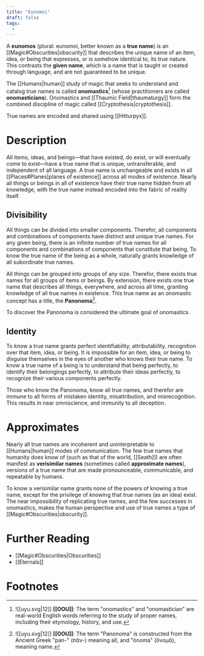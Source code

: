 ```yaml
---
title: "Eunomoi"
draft: false
tags:
  - 
---
```


A **eunomos** (plural: eunomoi, better known as a **true name**) is an [[Magic#Obscurities|obscurity]] that describes the unique name of an item, idea, or being that expresses, or is somehow identical to, its true nature. This contrasts the **given name**, which is a name that is taught or created through language, and are not guaranteed to be unique.

The [[Humans|human]] study of magic that seeks to understand and catalog true names is called **onomastics**[^ono] (whose practitioners are called **onomasticians**). Onomastics and [[Thaumic Field|thaumaturgy]] form the combined discipline of magic called [[Cryptothesis|cryptothesis]].

True names are encoded and shared using [[Hitturpyx]].

# Description
All items, ideas, and beings—that have existed, do exist, or will eventually come to exist—have a true name that is unique, untransferable, and independent of all language. A true name is unchangeable and exists in all [[Places#Planes|planes of existence]] across all modes of existence. Nearly all things or beings in all of existence have their true name hidden from all knowledge, with the true name instead encoded into the fabric of reality itself.

## Divisibility
All things can be divided into smaller components. Therefor, all components and combinations of components have distinct and unique true names. For any given being, there is an infinite number of true names for all components and combinations of components that constitute that being. To know the true name of the being as a whole, naturally grants knowledge of all subordinate true names.

All things can be grouped into groups of any size. Therefor, there exists true names for all groups of items or beings. By extension, there exists one true name that describes all things, everywhere, and across all time, granting knowledge of all true names in existence. This true name as an onomastic concept has a title, the **Panonoma**[^pan]. 

To discover the Panonoma is considered the ultimate goal of onomastics.

## Identity
To know a true name grants perfect identifiability, attributability, recognition over that item, idea, or being. It is impossible for an item, idea, or being to disguise themselves in the eyes of another who knows their true name. To know a true name of a being is to understand that being perfectly, to identify their belongings perfectly, to attribute their  ideas perfectly, to recognize their various components perfectly. 

Those who know the Panonoma, know all true names, and therefor are immune to all forms of mistaken identity, misattribution, and misrecognition. This results in near omniscience, and immunity to all deception.

# Approximates
Nearly all true names are incoherent and uninterpretable to [[Humans|human]] modes of communication. The few true names that humanity does know of (such as that of the world, [[Seath]]) are often manifest as **verisimilar names** (sometimes called **approximate names**), versions of a true name that are made pronounceable, communicable, and repeatable by humans. 

To know a verisimilar name grants none of the powers of knowing a true name, except for the privilege of knowing that true names (as an idea) exist. The near impossibility of replicating true names, and the few successes in onomastics, makes the human perspective and use of true names a type of [[Magic#Obscurities|obscurity]].

# Further Reading
- [[Magic#Obscurities|Obscurities]]
- [[Eternals]]

# Footnotes
[^ono]: ![[uyu.svg|12]] **[[OOU]]**: The term "onomastics" and "onomastician" are real-world English words referring to the study of proper names, including their etymology, history, and use.

[^pan]: ![[uyu.svg|12]] **[[OOU]]**: The term "Panonoma" is constructed from the Ancient Greek "pan-" (πᾰν-) meaning all, and "ónoma" (ὄνομᾰ), meaning name. 